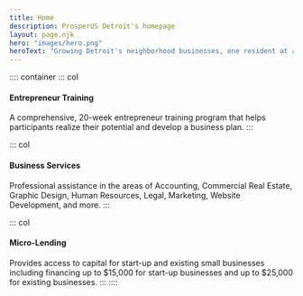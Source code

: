 ```yaml
---
title: Home
description: ProsperUS Detroit's homepage
layout: page.njk
hero: "images/hero.png"
heroText: "Growing Detroit's neighborhood businesses, one resident at a time."
---
```


:::: container
::: col
#### Entrepreneur Training



A comprehensive, 20-week entrepreneur training program that helps participants realize their potential and develop a business plan.
:::




::: col
#### Business Services 



Professional assistance in the areas of Accounting, Commercial Real Estate, Graphic Design, Human Resources, Legal, Marketing, Website Development, and more.
:::

::: col
#### Micro-Lending


Provides access to capital for start-up and existing small businesses including financing up to $15,000 for start-up businesses and up to $25,000 for existing businesses.
:::
::::
